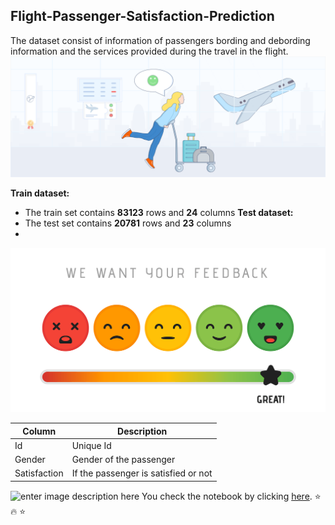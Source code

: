 ## Flight-Passenger-Satisfaction-Prediction
The dataset consist of information of passengers bording and debording information and the services provided during the travel in the flight.
![enter image description here](https://github.com/SGadilinga/Flight-Passenger-Satisfaction-Prediction/blob/main/Airline%20satisfaction%20Image1.png?raw=true)

**Train dataset:**

 - The train set contains **83123** rows and **24** columns
**Test dataset:**
 - The test set contains **20781** rows and **23** columns
 - 
![enter image description here](https://github.com/SGadilinga/Flight-Passenger-Satisfaction-Prediction/blob/main/Image2.png?raw=true)

| Column |Description  |
| -- | -- |
| Id | Unique Id |
| Gender | Gender of the passenger |
| Satisfaction | If the passenger is satisfied or not |

![enter image description here](https://digital.hbs.edu/platform-rctom/wp-content/uploads/sites/4/2018/11/plane2.png)
You check the notebook by clicking [here](https://github.com/SGadilinga/Flight-Passenger-Satisfaction-Prediction/blob/main/Classification%20-%20Flight%20Passenger%20Satisfaction%20Prediction.ipynb).
:star: :fire: :star:
